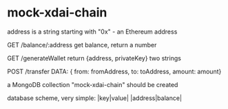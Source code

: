 # mock-xdai-chain
address is a string starting with "0x" - an Ethereum address

GET /balance/:address
get balance, return a number

GET /generateWallet
return {address, privateKey} two strings

POST /transfer
DATA: { from: fromAddress, to: toAddress, amount: amount}

a MongoDB collection "mock-xdai-chain" should be created

database scheme, very simple:
|key|value|
|address|balance|
